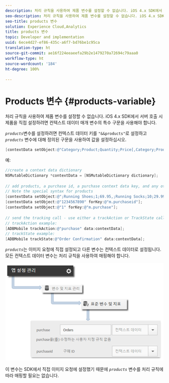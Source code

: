 ```yaml
---
description: 처리 규칙을 사용하여 제품 변수를 설정할 수 없습니다. iOS 4.x SDK에서 서버 호출 시 제품을 직접 설정하려면 컨텍스트 데이터 매개 변수의 특수 구문을 사용해야 합니다.
seo-description: 처리 규칙을 사용하여 제품 변수를 설정할 수 없습니다. iOS 4.x SDK에서 서버 호출 시 제품을 직접 설정하려면 컨텍스트 데이터 매개 변수의 특수 구문을 사용해야 합니다.
seo-title: products 변수
solution: Experience Cloud,Analytics
title: products 변수
topic: Developer and implementation
uuid: 6ece4d27-ef86-435c-a6f7-bd76be1c95ca
translation-type: ht
source-git-commit: ae16f224eeaeefa29b2e1479270a72694c79aaa0
workflow-type: ht
source-wordcount: '184'
ht-degree: 100%

---
```



# Products 변수 {#products-variable}

처리 규칙을 사용하여 제품 변수를 설정할 수 없습니다. iOS 4.x SDK에서 서버 호출 시 제품을 직접 설정하려면 컨텍스트 데이터 매개 변수의 특수 구문을 사용해야 합니다.

*`products`*&#x200B;변수를 설정하려면 컨텍스트 데이터 키를 `"&&products"`로 설정하고 *`products`* 변수에 대해 정의된 구문을 사용하여 값을 설정하십시오.

```objective-c
[contextData setObject:@"Category;Product;Quantity;Price[,Category;Product;Quantity;Price]" forKey:@"&&products"];
```

예:

```objective-c
//create a context data dictionary 
NSMutableDictionary *contextData = [NSMutableDictionary dictionary]; 
 
// add products, a purchase id, a purchase context data key, and any other data you want to collect. 
// Note the special syntax for products 
[contextData setObject:@";Running Shoes;1;69.95,;Running Socks;10;29.99" forKey:@"&&products"]; 
[contextData setObject:@"1234567890" forKey:@"m.purchaseid"]; 
[contextData setObject:@"1" forKey:@"m.purchase"]; 
 
// send the tracking call - use either a trackAction or TrackState call. 
// trackAction example: 
[ADBMobile trackAction:@"purchase" data:contextData]; 
// trackState example: 
[ADBMobile trackState:@"Order Confirmation" data:contextData]; 
```

*`products`*&#x200B;는 이미지 요청에 직접 설정되고 다른 변수는 컨텍스트 데이터로 설정됩니다. 모든 컨텍스트 데이터 변수는 처리 규칙을 사용하여 매핑해야 합니다.

![](assets/map-products.png)

이 변수는 SDK에서 직접 이미지 요청에 설정했기 때문에 *`products`* 변수를 처리 규칙에 따라 매핑할 필요는 없습니다.
